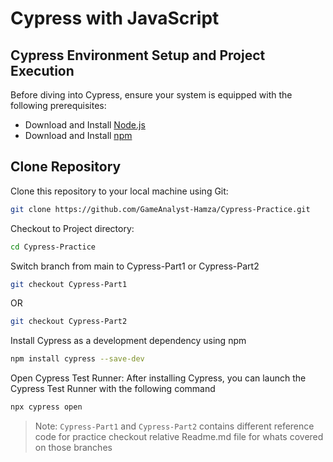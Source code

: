 # Cypress with JavaScript

## Cypress Environment Setup and Project Execution

Before diving into Cypress, ensure your system is equipped with the following prerequisites:

- Download and Install [Node.js](https://nodejs.org)
- Download and Install [npm](https://www.npmjs.com/)

## Clone Repository

Clone this repository to your local machine using Git:
   ```bash
   git clone https://github.com/GameAnalyst-Hamza/Cypress-Practice.git
   ```

Checkout to Project directory:
   ```bash
   cd Cypress-Practice
   ```

Switch branch from main to Cypress-Part1 or Cypress-Part2
   ```bash
   git checkout Cypress-Part1
   ```
   OR
   ```bash
   git checkout Cypress-Part2
   ```
   
Install Cypress as a development dependency using npm
   ```bash
   npm install cypress --save-dev
   ```

Open Cypress Test Runner: After installing Cypress, you can launch the Cypress Test Runner with the following command
   ```bash
   npx cypress open
   ```

> Note:
`Cypress-Part1` and `Cypress-Part2` contains different reference code for practice checkout relative Readme.md file for whats covered on those branches